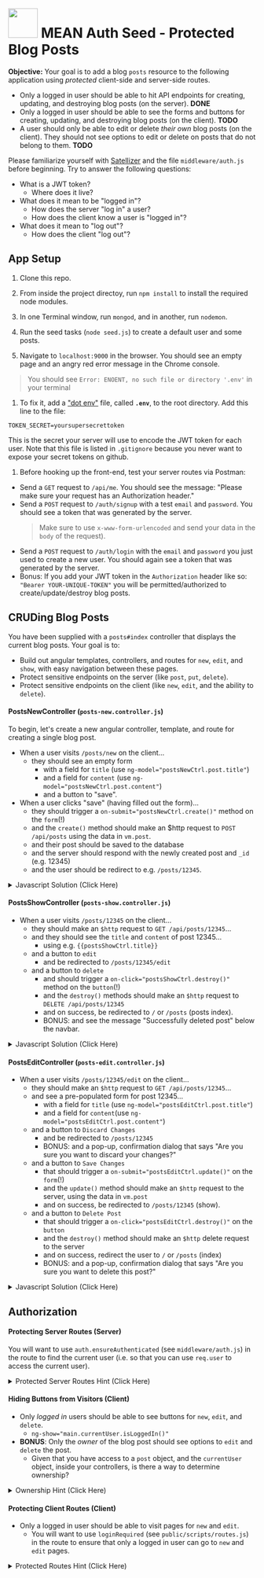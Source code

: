 # <img src="https://cloud.githubusercontent.com/assets/7833470/10899314/63829980-8188-11e5-8cdd-4ded5bcb6e36.png" height="60"> MEAN Auth Seed - Protected Blog Posts

**Objective:** Your goal is to add a blog `posts` resource to the following application using *protected* client-side and server-side routes.
  * Only a logged in user should be able to hit API endpoints for creating, updating, and destroying blog posts (on the server). **DONE**
  * Only a logged in user should be able to see the forms and buttons for creating, updating, and destroying blog posts (on the client). **TODO**
  * A user should only be able to edit or delete _their own_ blog posts (on the client). They should not see options to edit or delete on posts that do not belong to them. **TODO**

Please familiarize yourself with [Satellizer](https://github.com/sahat/satellizer#authloginuser-options) and the file `middleware/auth.js` before beginning. Try to answer the following questions:
  * What is a JWT token?
    - Where does it live?
  * What does it mean to be "logged in"?
    - How does the server "log in" a user?
    - How does the client know a user is "logged in"?
  * What does it mean to "log out"?
    - How does the client "log out"?

## App Setup

1. Clone this repo.

1. From inside the project directoy, run `npm install` to install the required node modules.

1. In one Terminal window, run `mongod`, and in another, run `nodemon`.

1. Run the seed tasks (`node seed.js`) to create a default user and some posts.

1. Navigate to `localhost:9000` in the browser. You should see an empty page and an angry red error message in the Chrome console.

  > You should see `Error: ENOENT, no such file or directory '.env'` in your terminal

1. To fix it, add a ["dot env"](https://github.com/SF-WDI-LABS/mean-auth-seed) file, called **`.env`**, to the root directory. Add this line to the file:

  ```
  TOKEN_SECRET=yoursupersecrettoken
  ```

  This is the secret your server will use to encode the JWT token for each user. Note that this file is listed in `.gitignore` because you never want to expose your secret tokens on github.

1. Before hooking up the front-end, test your server routes via Postman:
  * Send a `GET` request to `/api/me`. You should see the message: "Please make sure your request has an Authorization header."
  * Send a `POST` request to `/auth/signup` with a test `email` and `password`. You should see a token that was generated by the server.
    > Make sure to use `x-www-form-urlencoded` and send your data in the `body` of the request).
  * Send a `POST` request to `/auth/login` with the `email` and `password` you just used to create a new user. You should again see a token that was generated by the server.
  * Bonus: If you add your JWT token in the `Authorization` header like so: `"Bearer YOUR-UNIQUE-TOKEN"` you will be permitted/authorized to create/update/destroy blog posts.

## CRUDing Blog Posts

You have been supplied with a `posts#index` controller that displays the current blog posts. Your goal is to:
  * Build out angular templates, controllers, and routes for `new`, `edit`, and `show`, with easy navigation between these pages.
  * Protect sensitive endpoints on the server (like `post`, `put`, `delete`).
  * Protect sensitive endpoints on the client (like `new`, `edit`, and the ability to `delete`).

#### PostsNewController (`posts-new.controller.js`)
To begin, let's create a new angular controller, template, and route for creating a single blog post. 
  * When a user visits `/posts/new` on the client...
    * they should see an empty form
      * with a field for `title` (use `ng-model="postsNewCtrl.post.title"`)
      * and a field for `content` (use `ng-model="postsNewCtrl.post.content"`)
      * and a button to "save".
  * When a user clicks "save" (having filled out the form)...
    * they should trigger a `on-submit="postsNewCtrl.create()"` method on the `form`(!)
    * and the `create()` method should make an $http request to `POST /api/posts` using the data in `vm.post`.
    * and their post should be saved to the database
    * and the server should respond with the newly created post and `_id` (e.g. 12345)
    * and the user should be redirect to e.g. `/posts/12345`.

<details>
<summary>Javascript Solution (Click Here)</summary>
```js
PostsNewController.$inject = ["$location", "$http"]; // minification protection
function PostsNewController ($location, $http) {
  var vm = this;
  vm.create = create;
  vm.post = {}; // form data

  ////

  function create() {
    $http
      .post('/api/posts', vm.post)
      .then(onCreateSuccess, onCreateError);

    function onCreateSuccess(response){
      $location.path('/posts/' + response.data._id)
    }

    function onCreateError(response){
      console.error("Failed to create post", response);
    }
  };
}

```
</details>

<details>
<summary>HTML Solution (Click Here)</summary>
```html
<form ng-submit="postsNewCtrl.create()">
  <div class="form-group">
    <input type="text" class="form-control" placeholder="Title" ng-model="postsNewCtrl.post.title">
  </div>
  <div class="form-group">
    <textarea class="form-control" placeholder="Content" ng-model="postsNewCtrl.post.content"></textarea>
  </div>
  <input type="submit" value="Create Post" class="btn btn-block btn-info">
</form>

```
</details>

#### PostsShowController (`posts-show.controller.js`)
  * When a user visits `/posts/12345` on the client...
    * they should make an `$http` request to `GET /api/posts/12345`...
    * and they should see the `title` and `content` of post 12345...
        - using e.g. `{{postsShowCtrl.title}}`
    * and a button to `edit`
      * and be redirected to `/posts/12345/edit` 
    * and a button to `delete`
      * and should trigger a `on-click="postsShowCtrl.destroy()"` method on the `button`(!)
      * and the `destroy()` methods should make an `$http` request to `DELETE /api/posts/12345`
      * and on success, be redirected to `/` or `/posts` (posts index).
      * BONUS: and see the message "Successfully deleted post" below the navbar.

<details>
<summary>Javascript Solution (Click Here)</summary>
```js
PostsShowController.$inject = ["$location", "$http", "$routeParams"]; // minification protection
function PostsShowController ($location, $http, $routeParams) {
  var vm = this;
  vm.post = {};

  var id = $routeParams.id;
  get(); // fetch one post (show)

  ////

  function get() {
    $http
      .get('/api/posts/' + id)
      .then(onGetSuccess, onGetError);

    function onGetSuccess(response){
      vm.post = response.data;
    }

    function onGetError(response){
      console.error("Failed to get post", response);
      $location.path("/");
    }
  };
}

```
</details>

<details>
<summary>HTML Solution (Click Here)</summary>
```html
<h2>{{postsShowCtrl.post.title}}</h2>
<p>{{postsShowCtrl.post.content}}</p>
<a class="btn btn-primary" ng-href="/posts/{{postsShowCtrl.post._id}}/edit">Edit Post</a>
```
</details>

#### PostsEditController (`posts-edit.controller.js`)
  * When a user visits `/posts/12345/edit` on the client...
    * they should make an `$http` request to `GET /api/posts/12345`...
    * and see a pre-populated form for post 12345...
      * with a field for `title` (use `ng-model="postsEditCtrl.post.title"`)
      * and a field for `content`(use `ng-model="postsEditCtrl.post.content"`)
    * and a button to `Discard Changes`
      * and be redirected to `/posts/12345`
      * BONUS: and a pop-up, confirmation dialog that says "Are you sure you want to discard your changes?"
    * and a button to `Save Changes`
      * that should trigger a `on-submit="postsEditCtrl.update()"` on the `form`(!)
      * and the `update()` method should make an `$http` request to the server, using the data in `vm.post`
      * and on success, be redirected to `/posts/12345` (show).
    * and a button to `Delete Post`
      * that should trigger a `on-click="postsEditCtrl.destroy()"` on the `button`
      * and the `destroy()` method should make an `$http` delete request to the server
      * and on success, redirect the user to `/` or `/posts` (index)
      * BONUS: and a pop-up, confirmation dialog that says "Are you sure you want to delete this post?"

<details>
<summary>Javascript Solution (Click Here)</summary>
```js
PostsEditController.$inject = ["$location", "$http", "$routeParams"]; // minification protection
function PostsEditController ($location, $http, $routeParams) {
  var vm = this;
  vm.update = update;
  vm.destroy = destroy;
  vm.post = {}; // form data

  var id = $routeParams.id;
  get(); // fetch one post (show)

  ////

  function update() {
    $http
      .put('/api/posts/' + id, vm.post)
      .then(onUpdateSuccess, onUpdateError);

    function onUpdateSuccess(response){
      $location.path("/posts/" + id);
    }

    function onUpdateError(response){
      console.error("Failed to update post", response);
    }
  }

  function destroy() {
    $http
      .delete('/api/posts/' + id)
      .then(onDeleteSuccess, onDeleteError);

    function onDeleteSuccess(response){
      $location.path("/");
    }

    function onDeleteError(response){
      console.error("Failed to delete post", response);
    }
  }

  function get() {
    $http
      .get('/api/posts/' + id)
      .then(onGetSuccess, onGetError);

    function onGetSuccess(response){
      vm.post = response.data;
    }

    function onGetError(response){
      console.error("Failed to get post", response);
      $location.path("/");
    }
  };
}

```
</details>

<details>
<summary>HTML Solution (Click Here)</summary>
```html
<div class="pull-right col-xl-4">
  <a class="btn btn-warning col-xl-2" ng-href="/">Discard Changes</a>
  <a class="btn btn-danger col-xl-2" ng-click="postsEditCtrl.destroy()">Delete Post</a>
  <hr>
</div>
<form ng-submit="postsEditCtrl.update()">
  <div class="form-group">
    <input type="text" class="form-control" placeholder="Title" ng-model="postsEditCtrl.post.title">
  </div>
  <div class="form-group">
    <textarea class="form-control" placeholder="Content" ng-model="postsEditCtrl.post.content"></textarea>
  </div>
  <input type="submit" value="Update Post" class="btn btn-block btn-info">
</form>
```
</details>

## Authorization
#### Protecting Server Routes (Server)
You will want to use `auth.ensureAuthenticated` (see `middleware/auth.js`) in the route to find the current user (i.e. so that you can use `req.user` to access the current user).

<details>
<summary>Protected Server Routes Hint (Click Here)</summary>
```js
// server.js
app.post('/api/posts', auth.ensureAuthenticated, postsCtrl.create);
```
</details>

#### Hiding Buttons from Visitors (Client)
* Only _logged in_ users should be able to see buttons for `new`, `edit`, and `delete`.
  - `ng-show="main.currentUser.isLoggedIn()"`
* **BONUS**: Only the _owner_ of the blog post should see options to `edit` and `delete` the post.
  - Given that you have access to a `post` object, and the `currentUser` object, inside your controllers, is there a way to determine ownership?

<details>
<summary>Ownership Hint (Click Here)</summary>
```js
someCtrl.post.user._id === main.currentUser.user_id; // watch out for undefined!
```
</details>

#### Protecting Client Routes (Client)
* Only a logged in user should be able to visit pages for `new` and `edit`.
  - You will want to use `loginRequired` (see `public/scripts/routes.js`) in the route to ensure that only a logged in user can go to `new` and `edit` pages.

<details>
<summary>Protected Routes Hint (Click Here)</summary>
```js
// public/scripts/routes.js

.when('/posts/new', {
  templateUrl: 'templates/posts/new.html',
  controller: 'PostsNewController',
  controllerAs: 'postsNewCtrl',
  resolve: {
    loginRequired: loginRequired // this is the important part
  }
})
```
</details>


## Bonuses
1. Refactor to use a PostService (or a `Post` resource using `ngResource`), and inject your service into each of your post controllers.

1. Validate blog-posts! Ensure a user can't submit an empty title or content. (Use both backend AND frontend validations).

1. On the user profile page, the "Joined" date isn't formatted very nicely. Use Angular's built-in <a href="https://docs.angularjs.org/api/ng/filter/date" target="_blank">date filter</a> to display the date in this format: `January 25, 2016`.
